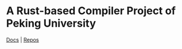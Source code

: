 # A Rust-based Compiler Project of Peking University

[Docs](https://pku-minic.github.io/online-doc) | [Repos](https://github.com/soxziw/compiler-pku-rust)